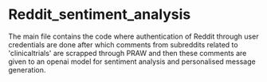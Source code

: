 # Reddit_sentiment_analysis

The main file contains the code where authentication of Reddit through user credentials are done after which comments from subreddits related to 'clinicaltrials' are scrapped through PRAW and then these comments are given to an openai model for sentiment analysis and personalised message generation.

